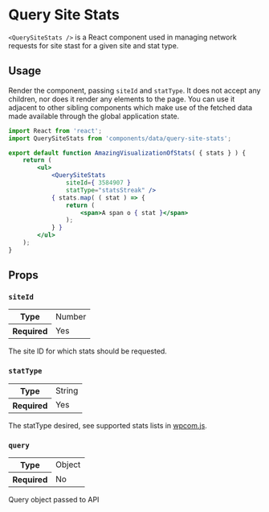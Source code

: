 Query Site Stats
================

`<QuerySiteStats />` is a React component used in managing network requests for site stast for a given site and stat type.

## Usage

Render the component, passing `siteId` and `statType`. It does not accept any children, nor does it render any elements to the page. You can use it adjacent to other sibling components which make use of the fetched data made available through the global application state.

```jsx
import React from 'react';
import QuerySiteStats from 'components/data/query-site-stats';

export default function AmazingVisualizationOfStats( { stats } ) {
	return (
		<ul>
			<QuerySiteStats
				siteId={ 3584907 }
				statType="statsStreak" />
			{ stats.map( ( stat ) => {
				return (
					<span>A span o { stat }</span>
				);
			} }
		</ul>
	);
}
```

## Props

### `siteId`

<table>
	<tr><th>Type</th><td>Number</td></tr>
	<tr><th>Required</th><td>Yes</td></tr>
</table>

The site ID for which stats should be requested.

### `statType`

<table>
	<tr><th>Type</th><td>String</td></tr>
	<tr><th>Required</th><td>Yes</td></tr>
</table>

The statType desired, see supported stats lists in [wpcom.js](https://github.com/Automattic/wpcom.js/blob/master/lib/runtime/site.get.js#L13-L29).

### `query`

<table>
	<tr><th>Type</th><td>Object</td></tr>
	<tr><th>Required</th><td>No</td></tr>
</table>

Query object passed to API
